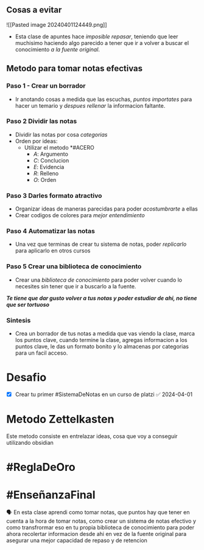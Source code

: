## Cosas a evitar
![[Pasted image 20240401124449.png]]
- Esta clase de apuntes hace *imposible repasar*, teniendo que leer muchisimo haciendo algo parecido a tener que ir a volver a buscar el conocimiento *a la fuente original*.

## Metodo para tomar notas efectivas

### Paso 1 - Crear un borrador
- Ir anotando cosas a medida que las escuchas, *puntos importates* para hacer un temario y *despues rellenar* la informacion faltante.

### Paso 2 Dividir las notas

- Dividir las notas por cosa *categorias*
- Orden por ideas:
	-  Utilizar el metodo *#ACERO 
		- *A*: Argumento
		- *C*: Conclucion
		- *E*: Evidencia
		- *R*: Relleno
		- *O*: Orden
### Paso 3 Darles formato atractivo

- Organizar ideas de maneras parecidas para poder *acostumbrarte* a ellas
- Crear codigos de colores para *mejor entendimiento*

### Paso 4 Automatizar las notas
- Una vez que terminas de crear tu sistema de notas, poder *replicarlo* para aplicarlo en otros cursos

### Paso 5 Crear una biblioteca de conocimiento
- Crear una *biblioteca de conocimiento* para poder volver cuando lo necesites sin tener que ir a buscarlo a la fuente.

***Te tiene que dar gusto volver a tus notas y poder estudiar de ahi, no tiene que ser tortuoso***
### Sintesis
- Crea un borrador de tus notas a medida que vas viendo la clase, marca los puntos clave, cuando termine la clase, agregas informacion a los puntos clave, le das un formato bonito y lo almacenas por categorias para un facil acceso.

# Desafio
- [x] Crear tu primer  #SistemaDeNotas en un curso de platzi ✅ 2024-04-01

# Metodo Zettelkasten
Este metodo consiste en entrelazar ideas, cosa que voy a conseguir utilizando obsidian

# #ReglaDeOro

# #EnseñanzaFinal 
<p>🗣️ En esta clase aprendi como tomar notas, que puntos hay que tener en cuenta a la hora de tomar notas, como crear un sistema de notas efectivo y como transfrormar eso en tu propia biblioteca de conocimiento para poder ahora recolertar informacion desde ahi en vez de la fuente original para asegurar una mejor capacidad de repaso y de retencion</p>


